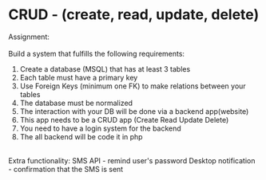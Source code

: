 # CRUD - (create, read, update, delete)
Assignment: <br><br>
Build a system that fulfills the following requirements: <br>
1. Create a database (MSQL) that has at least 3 tables <br>
2. Each table must have a primary key <br>
3. Use Foreign Keys (minimum one FK) to make relations between your tables <br>
4. The database must be normalized <br>
5. The interaction with your DB will be done via a backend app(website) <br>
6. This app needs to be a CRUD app (Create Read Update Delete) <br>
7. You need to have a login system for the backend <br>
8. The all backend will be code it in php <br><br>

Extra functionality: SMS API - remind user's password
Desktop notification - confirmation that the SMS is sent 

